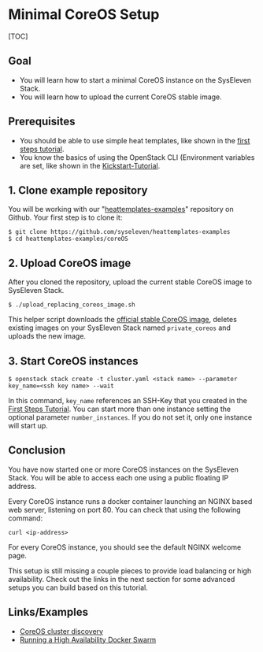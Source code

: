 # Minimal CoreOS Setup

[TOC]

## Goal

* You will learn how to start a minimal CoreOS instance on the SysEleven Stack.
* You will learn how to upload the current CoreOS stable image.

## Prerequisites 

* You should be able to use simple heat templates, like shown in the [first steps tutorial](01-firststeps/).
* You know the basics of using the OpenStack CLI (Environment variables are set, like shown in the [Kickstart-Tutorial](02-kickstart/).

## 1. Clone example repository

You will be working with our "[heattemplates-examples](https://github.com/syseleven/heattemplates-examples)" repository on Github. Your first step is to clone it:

```
$ git clone https://github.com/syseleven/heattemplates-examples
$ cd heattemplates-examples/coreOS
```

## 2. Upload CoreOS image

After you cloned the repository, upload the current stable CoreOS image to SysEleven Stack.

```
$ ./upload_replacing_coreos_image.sh
```

This helper script downloads the [official stable CoreOS image](https://coreos.com/os/docs/latest/booting-on-openstack.html), deletes existing images on your SysEleven Stack named `private_coreos` and uploads the new image. 

## 3. Start CoreOS instances

```
$ openstack stack create -t cluster.yaml <stack name> --parameter key_name=<ssh key name> --wait
```

In this command, `key_name` references an SSH-Key that you created in the [First Steps Tutorial](01-firststeps/#importing-your-ssh-key). You can start more than one instance setting the optional parameter `number_instances`. If you do not set it, only one instance will start up.

## Conclusion

You have now started one or more CoreOS instances on the SysEleven Stack. You will be able to access each one using a public floating IP address.

Every CoreOS instance runs a docker container launching an NGINX based web server, listening on port 80. You can check that using the following command:

`curl <ip-address>` 

For every CoreOS instance, you should see the default NGINX welcome page.

This setup is still missing a couple pieces to provide load balancing or high availability. Check out the links in the next section for some advanced setups you can build based on this tutorial.


## Links/Examples

* [CoreOS cluster discovery](https://coreos.com/os/docs/latest/cluster-discovery.html)
* [Running a High Availability Docker Swarm](http://tech.paulcz.net/2016/01/running-ha-docker-swarm/)
